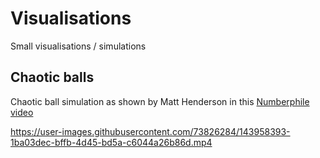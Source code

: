 # Visualisations
Small visualisations / simulations

## Chaotic balls
Chaotic ball simulation as shown by Matt Henderson in this [Numberphile video](https://www.youtube.com/watch?v=6z4qRhpBIyA)

https://user-images.githubusercontent.com/73826284/143958393-1ba03dec-bffb-4d45-bd5a-c6044a26b86d.mp4

